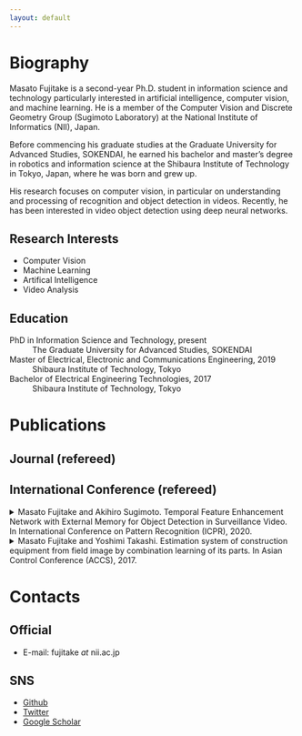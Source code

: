 ```yaml
---
layout: default
---
```



# Biography
Masato Fujitake is a second-year Ph.D. student in information science and technology particularly interested in artificial intelligence, computer vision, and machine learning.
He is a member of the Computer Vision and Discrete Geometry Group (Sugimoto Laboratory) at the National Institute of Informatics (NII), Japan.

Before commencing his graduate studies at the Graduate University for Advanced Studies, SOKENDAI,
he earned his bachelor and master’s degree in robotics and information science at the 
Shibaura Institute of Technology in Tokyo, Japan, where he was born and grew up.

His research focuses on computer vision, in particular on understanding and processing of recognition and object detection in videos.
Recently, he has been interested in video object detection using deep neural networks.

## Research Interests
- Computer Vision
- Machine Learning
- Artifical Intelligence
- Video Analysis

## Education
<dl>
<dt>PhD in Information Science and Technology, present</dt>
<dd>The Graduate University for Advanced Studies, SOKENDAI</dd>
<dt>Master of Electrical, Electronic and Communications Engineering, 2019</dt>
<dd>Shibaura Institute of Technology, Tokyo</dd>
<dt>Bachelor of Electrical Engineering Technologies, 2017</dt>
<dd>Shibaura Institute of Technology, Tokyo</dd>
</dl>





# Publications
## Journal (refereed)
## International Conference (refereed)
<details><summary>Masato Fujitake and Akihiro Sugimoto. Temporal Feature Enhancement Network with External Memory for Object Detection in Surveillance Video. In International Conference on Pattern Recognition (ICPR), 2020.</summary><div>

Video object detection is challenging and essential in practical applications, such as surveillance cameras for traffic control and public security.
Unlike the video in natural scenes,
the surveillance video tends to contain dense and small objects (typically vehicles) in their appearances.
Therefore, existing methods for surveillance object detection utilize still-image object detection approaches with rich feature extractors at the expense of their run-time speeds.
The run-time speed, however, becomes essential when the video is being streamed.
In this paper, we exploit temporal information in videos to enrich the feature maps, proposing the first temporal attention based external memory network for the live stream of video.
Extensive experiments on real-world traffic surveillance benchmarks demonstrate the real-time performance of the proposed model while keeping comparable accuracy with state-of-the-art.
</div></details>


<details><summary>Masato Fujitake and Yoshimi Takashi. Estimation system of construction equipment from field image by combination learning of its parts. In Asian Control Conference (ACCS), 2017.</summary><div>

This paper describes the development of a robust object recognition system which combines object's parts, for automatic construction equipment tracking camera on unmanned construction site. Although a construction equipment operator monitors manually and operates construction equipment through captured surveillance camera video in the worksite of unmanned construction, they need an automatic tracking system for construction equipment in order to work efficiently. Since there is difficulty of automation such as some parts of construction equipment are not captured in the video because of construction works, we have developed a robust system which recognizes construction equipment using combination of their parts. Before we start making whole system, we developed object recognition algorithm for construction equipment. The object: construction equipment, recognition algorithm discussed in this paper is developed based on estimating its type by combining its parts found in an image. This system has three features to realize the process: part extraction step, part recognition step and part combination step. The part extraction step extracts object candidates including parts of construction equipment from an input image. In the part recognition step, they are recognized and labeled. The part combination step combines the labeled data and estimates construction equipment's type using neural networks. Experimental results show that the system which combines parts of construction equipment is able to estimate its type even if some parts of it are hidden. We also describe its improvement in terms of the processing time.
</div></details>


# Contacts
## Official
- E-mail: fujitake _at_ nii.ac.jp
## SNS
- [Github](https://github.com/Swall0w)
- [Twitter](https://twitter.com/Swall0wTech)
- [Google Scholar](https://scholar.google.com/citations?user=Bol__jMAAAAJ&hl=ja&authuser=1)

